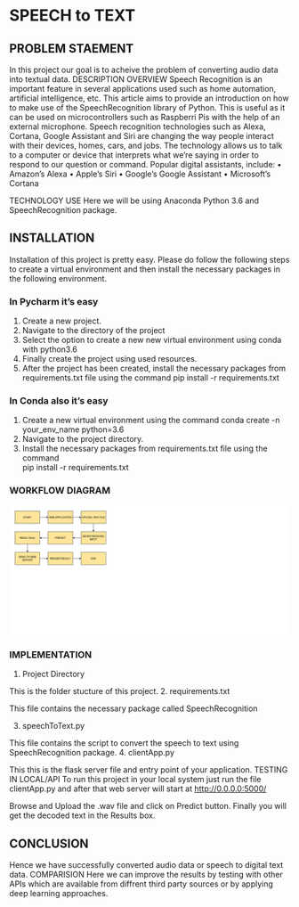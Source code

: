  # SPEECH to TEXT

## PROBLEM STAEMENT
In this project our goal is to acheive the problem of converting audio data into textual data.
DESCRIPTION OVERVIEW
Speech Recognition is an important feature in several applications used such as home automation, artificial intelligence, etc. This article aims to provide an introduction on how to make use of the SpeechRecognition library of Python. This is useful as it can be used on microcontrollers such as Raspberri Pis with the help of an external microphone.
Speech recognition technologies such as Alexa, Cortana, Google Assistant and Siri are changing the way people interact with their devices, homes, cars, and jobs. The technology allows us to talk to a computer or device that interprets what we’re saying in order to respond to our question or command.
Popular digital assistants, include:
•	Amazon’s Alexa
•	Apple’s Siri
•	Google’s Google Assistant
•	Microsoft’s Cortana

TECHNOLOGY USE
Here we will be using  Anaconda Python 3.6 and SpeechRecognition package.

## INSTALLATION
Installation of this project is pretty easy. Please do follow the following steps to create a virtual environment and then install the necessary packages in the following environment.

### In Pycharm it’s easy

1. Create a new project.
2. Navigate to the directory of the project
3. Select the option to create a new new virtual environment using conda with python3.6
4. Finally create the project using used resources.
5. After the project has been created, install the necessary packages from requirements.txt file using the command pip install -r requirements.txt



### In Conda also it’s easy

1. Create a new virtual environment using the command
    conda create -n your_env_name python=3.6
2. Navigate to the project directory.
3. Install the necessary packages from requirements.txt file using the command         
pip install -r requirements.txt

### WORKFLOW DIAGRAM

![](https://github.com/chandrudp29/Natural-Language-Projects/blob/master/Speech%20to%20Text/images/1.png)









### IMPLEMENTATION
1. Project Directory











This is the folder stucture of this project.
2. requirements.txt



This file contains the necessary package called SpeechRecognition


3. speechToText.py


This file contains the script to convert the speech to text using SpeechRecognition package.
4. clientApp.py









This this is the flask server file and entry point of your application.
TESTING IN LOCAL/API
To run this project in your local system just run the file clientApp.py and after that web server will start at http://0.0.0.0:5000/

Browse and Upload the .wav file and click on Predict button.
Finally you will get the decoded text in the Results box.

## CONCLUSION
Hence we have successfully converted audio data or speech to digital text data.
COMPARISION
Here we can improve the results by testing with other APIs which are available from diffrent third party sources or by applying deep learning approaches.

